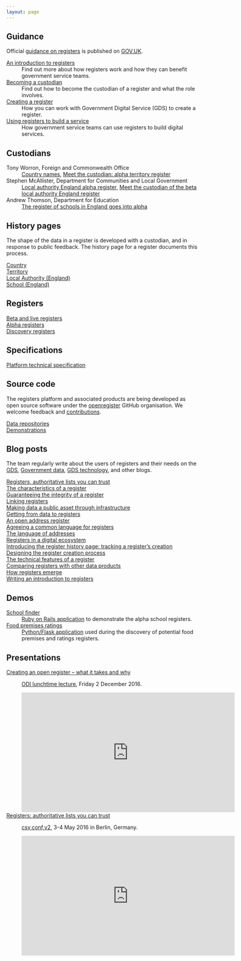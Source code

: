 ```yaml
---
layout: page
---
```



## Guidance

Official <a href="https://www.gov.uk/government/collections/registers-guidance">guidance on registers</a> is published on <a href="https://www.gov.uk">GOV.UK</a>.


<dl>
<dt><a href="https://www.gov.uk/government/publications/registers/registers">An introduction to registers</a></dt>
<dd>Find out more about how registers work and how they can benefit government service teams.</dd>

<dt><a href="https://www.gov.uk/guidance/registers-becoming-a-custodian">Becoming a custodian</a></dt>
<dd>Find out how to become the custodian of a register and what the role involves.</dd>

<dt><a href="https://www.gov.uk/guidance/creating-a-register">Creating a register</a></dt>
<dd>How you can work with Government Digital Service (GDS) to create a register.</dd>

<dt><a href="https://www.gov.uk/guidance/using-registers-to-build-a-service">Using registers to build a service</a></dt>
<dd>How government service teams can use registers to build digital services.</dd>
</dl>

## Custodians

<dl>
<dt>Tony Worron, Foreign and Commonwealth Office</dt>
<dd>
<a href="http://blogs.fco.gov.uk/guestpost/2016/02/11/spreading-the-word-and-data-on-country-names/">Country names</a>,
<a href="https://data.blog.gov.uk/2016/10/12/meet-the-custodian-alpha-territory-register/">Meet the custodian: alpha territory register</a>
</dd>

<dt>Stephen McAllister, Department for Communities and Local Government</dt>
<dd>
<a href="https://data.blog.gov.uk/2016/09/07/local-authority-england-alpha-register/">Local authority England alpha register</a>,
<a href="https://data.blog.gov.uk/2016/10/26/meet-the-custodian-of-the-beta-local-authority-england-register/">Meet the custodian of the beta local authority England register</a>
</dd>

<dt>Andrew Thomson, Department for Education</dt>
<dd><a href="https://data.blog.gov.uk/2016/11/29/the-register-of-schools-in-england-goes-into-alpha/">The register of schools in England goes into alpha</a></dd>
</dl>

## History pages
<p>The shape of the data in a register is developed with a custodian, and in response to public feedback. The history page for a register documents this process.</p>
<dl>
<dt><a href="https://registers-history.herokuapp.com/country">Country</a></dt>
<dt><a href="https://registers-history.herokuapp.com/territory">Territory</a></dt>
<dt><a href="https://registers-history.herokuapp.com/local-authority-eng">Local Authority (England)</a></dt>
<dt><a href="https://registers-history.herokuapp.com/school-eng">School (England)</a></dt>
</dl>

## Registers
<dl>
<dt><a href="/registers/beta">Beta and live registers</a></dt>
<dt><a href="/registers/alpha">Alpha registers</a></dt>
<dt><a href="/registers/discovery">Discovery registers</a></dt>
</dl>

## Specifications
<dl>
<dt><a href="https://openregister.github.io/specification/">Platform technical specification</a></dt>
</dl>

## Source code

<p>The registers platform and associated products are being developed as open source software under the <a href="https://github.com/openregister">openregister</a> GitHub organisation.
We welcome feedback and <a href="https://github.com/alphagov/styleguides/blob/master/pull-requests.md">contributions</a>.</p>
<dl>
    <dt>
    <a href="https://github.com/openregister?utf8=%E2%9C%93&q=-data">Data repositories</a>
    <dt>
    <a href="https://github.com/openregister?utf8=%E2%9C%93&q=-demo">Demonstrations</a></dt>
</dl>


## Blog posts

<p>The team regularly write about the users of registers and their needs on the
<a href="https://gds.blog.gov.uk">GDS</a>,
<a href="https://data.blog.gov.uk">Government data</a>,
<a href="https://gdstechnology.blog.gov.uk">GDS technology</a>, and other blogs.</p>
<dl>
<dt><a href="https://gds.blog.gov.uk/2015/09/01/registers-authoritative-lists-you-can-trust/">Registers, authoritative lists you can trust</a></dt>
<dt><a href="https://gds.blog.gov.uk/2015/10/13/the-characteristics-of-a-register/">The characteristics of a register</a>
<dt><a href="https://gdstechnology.blog.gov.uk/2015/10/13/guaranteeing-the-integrity-of-a-register/">Guaranteeing the integrity of a register</a></dt>
<dt><a href="https://gds.blog.gov.uk/2015/12/16/linking-registers/">Linking registers</a></dt>
<dt><a href="https://gds.blog.gov.uk/2015/11/03/making-data-a-public-asset-through-infrastructure/">Making data a public asset through infrastructure</a></dt>
<dt><a href="https://gds.blog.gov.uk/2016/03/11/getting-from-data-to-registers/">Getting from data to registers</a></dt>
<dt><a href="https://gds.blog.gov.uk/2016/03/23/an-open-address-register/">An open address register</a></dt>
<dt><a href="https://data.blog.gov.uk/2016/08/02/agreeing-a-common-language-for-registers/">Agreeing a common language for registers</a></dt>
<dt><a href="https://data.blog.gov.uk/2016/08/19/the-language-of-addresses/">The language of addresses</a></dt>
<dt><a href="https://data.blog.gov.uk/2016/09/12/registers-in-a-digital-ecosystem/">Registers in a digital ecosystem</a></dt>
<dt><a href="https://data.blog.gov.uk/2016/10/14/introducing-the-register-history-page-tracking-a-registers-creation/">Introducing the register history page: tracking a register’s creation</a></dt>
<dt><a href="https://gds.blog.gov.uk/2016/10/18/designing-the-register-creation-process/">Designing the register creation process</a></dt>
<dt><a href="https://data.blog.gov.uk/2016/10/28/technical-features-of-a-register/">The technical features of a register</a></dt>
<dt><a href="https://data.blog.gov.uk/2016/10/31/comparing-registers-with-other-data-products/">Comparing registers with other data products</a></dt>
<dt><a href="https://data.blog.gov.uk/2016/10/24/how-registers-emerge/">How registers emerge</a></dt>
<dt><a href="https://data.blog.gov.uk/2016/07/19/writing-an-introduction-to-registers/">Writing an introduction to registers</a></dt>
</dl>

## Demos

<dl>
<dt><a href="https://openregister-school-demo.herokuapp.com/">School finder</a></dt>
<dd><a href="https://github.com/openregister/school-demo">Ruby on Rails application</a> to demonstrate the alpha school registers.</dd>

<dt><a href="http://openregister-food-ratings-demo.herokuapp.com/">Food premises ratings</a></dt>
<dd><a href="https://github.com/openregister/food-ratings-demo">Python/Flask application</a> used during the discovery of potential food premises and ratings registers.</dd>
</dl>

## Presentations
<dl>
<dt><a href="http://theodi.org/lunchtime-lectures/friday-lunchtime-lecture-creating-an-open-register-what-it-takes-and-why">Creating an open register – what it takes and why</a></dt>
<dd>
<p><a href="http://theodi.org/lunchtime-lectures">ODI lunchtime lecture</a>, Friday 2 December 2016.</p>
<iframe width="560" height="315" src="https://www.youtube.com/embed/p85OxqQX0Yk" frameborder="0" allowfullscreen></iframe>
</dd>

<dt><a href="https://csvconf.com/2016/#michaelaphilip">Registers: authoritative lists you can trust</a></dt>
<dd>
<p><a href="https://csvconf.com/2016/">csv,conf,v2</a>, 3-4 May 2016 in Berlin, Germany.</p>
<iframe width="560" height="315" src="https://www.youtube.com/embed/qR79NsxpcbY" frameborder="0" allowfullscreen></iframe>
</dd>
</dl>

</div>
</div>
</section>
